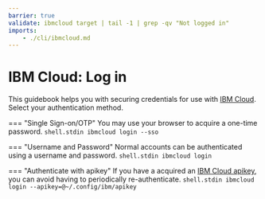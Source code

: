 ```yaml
---
barrier: true
validate: ibmcloud target | tail -1 | grep -qv "Not logged in"
imports: 
    - ./cli/ibmcloud.md
---
```


# IBM Cloud: Log in

This guidebook helps you with securing credentials for use with [IBM
Cloud](https://www.ibm.com/cloud). Select your authentication method.

=== "Single Sign-on/OTP"
    You may use your browser to acquire a one-time password.
    ```shell.stdin
    ibmcloud login --sso
    ```
    
=== "Username and Password"
    Normal accounts can be authenticated using a username and password.
    ```shell.stdin
    ibmcloud login
    ```

=== "Authenticate with apikey"
    If you have a acquired an [IBM Cloud apikey](https://www.ibm.com/docs/en/app-connect/containers_cd?topic=servers-creating-cloud-api-key), you can avoid having to periodically re-authenticate.
    ```shell.stdin
    ibmcloud login --apikey=@~/.config/ibm/apikey
    ```
